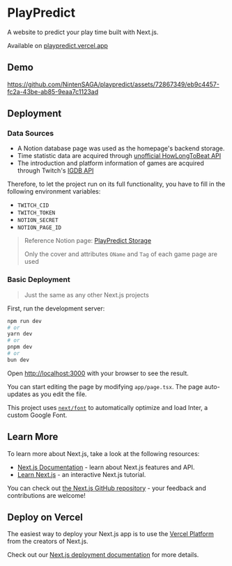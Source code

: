 # PlayPredict

A website to predict your play time built with Next.js.

Available on [playpredict.vercel.app](https://playpredict.vercel.app/)

## Demo

https://github.com/NintenSAGA/playpredict/assets/72867349/eb9c4457-fc2a-43be-ab85-9eaa7c1123ad

## Deployment

### Data Sources

* A Notion database page was used as the homepage's backend storage.
* Time statistic data are acquired through [unofficial HowLongToBeat API](https://github.com/ckatzorke/howlongtobeat)
* The introduction and platform information of games are acquired through Twitch's [IGDB API](https://api-docs.igdb.com)

Therefore, to let the project run on its full functionality, you have to fill in the following environment variables:

* `TWITCH_CID`
* `TWITCH_TOKEN`
* `NOTION_SECRET`
* `NOTION_PAGE_ID`

> Reference Notion page: [PlayPredict Storage](https://nintensaga.notion.site/3D-456bce089e1a4c8791e23177d26c22be?pvs=4)
> 
> Only the cover and attributes `OName` and `Tag` of each game page are used

### Basic Deployment

> Just the same as any other Next.js projects

First, run the development server:

```bash
npm run dev
# or
yarn dev
# or
pnpm dev
# or
bun dev
```

Open [http://localhost:3000](http://localhost:3000) with your browser to see the result.

You can start editing the page by modifying `app/page.tsx`. The page auto-updates as you edit the file.

This project uses [`next/font`](https://nextjs.org/docs/basic-features/font-optimization) to automatically optimize and load Inter, a custom Google Font.

## Learn More

To learn more about Next.js, take a look at the following resources:

- [Next.js Documentation](https://nextjs.org/docs) - learn about Next.js features and API.
- [Learn Next.js](https://nextjs.org/learn) - an interactive Next.js tutorial.

You can check out [the Next.js GitHub repository](https://github.com/vercel/next.js/) - your feedback and contributions are welcome!

## Deploy on Vercel

The easiest way to deploy your Next.js app is to use the [Vercel Platform](https://vercel.com/new?utm_medium=default-template&filter=next.js&utm_source=create-next-app&utm_campaign=create-next-app-readme) from the creators of Next.js.

Check out our [Next.js deployment documentation](https://nextjs.org/docs/deployment) for more details.
